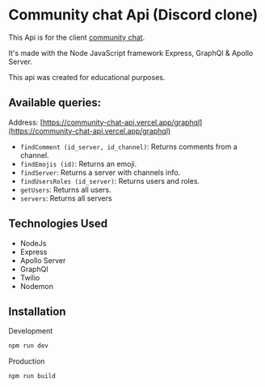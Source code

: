 # Community chat Api (Discord clone)

This Api is for the client [community chat](https://github.com/Ivanricee/Community-chat).

It's made with the Node JavaScript framework Express, GraphQl & Apollo Server.

This api was created for educational purposes.

## Available queries: 

Address: [https://community-chat-api.vercel.app/graphql](https://community-chat-api.vercel.app/graphql)
- `findComment (id_server, id_channel)`: Returns comments from a channel.
- `findEmojis (id)`: Returns an emoji.
- `findServer`: Returns a server with channels info.
- `findUsersRoles (id_server)`: Returns users and roles.
- `getUsers`: Returns all users.
- `servers`: Returns all servers

## Technologies Used
- NodeJs
- Express
- Apollo Server
- GraphQl
- Twilio
- Nodemon

## Installation

Development
```bash
npm run dev
```

Production
```bash
npm run build
```
